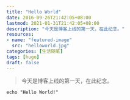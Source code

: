 ```yaml
---
title: "Hello World"
date: 2016-09-26T21:42:05+08:00
lastmod: 2021-01-31T21:42:05+08:00
description: "今天是博客上线的第一天，在此纪念。"
resources:
- name: "featured-image"
  src: "helloworld.jpg"
categories: [生活随笔]
tags: [hugo]
draft: false
---
```

<!--more-->

> 今天是博客上线的第一天，在此纪念。

``` shell
echo "Hello World!"
```
